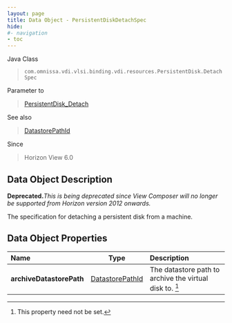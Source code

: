 ```yaml
---
layout: page
title: Data Object - PersistentDiskDetachSpec
hide:
#- navigation
- toc
---
```






Java Class
> `com.omnissa.vdi.vlsi.binding.vdi.resources.PersistentDisk.DetachSpec`

Parameter to
> [PersistentDisk_Detach](vdi.resources.PersistentDisk.md#detach)

See also
> [DatastorePathId](vdi.entity.DatastorePathId.md)

Since
> Horizon View 6.0


## Data Object Description

**Deprecated.**_This is being deprecated since View Composer will no longer be supported from Horizon version 2012 onwards._

The specification for detaching a persistent disk from a machine.

## Data Object Properties

 Name | Type | Description
:---|:---:|:---
**archiveDatastorePath**| [DatastorePathId](vdi.entity.DatastorePathId.md)|  The datastore path to archive the virtual disk to. [^1]


 


[^1]: This property need not be set.